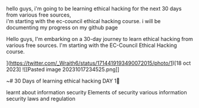 hello guys,
i'm going to be learning ethical hacking for the next 30 days from various free sources,  
i'm starting with the ec-council ethical hacking course. i will be documenting my progress on my github page

Hello guys, I'm embarking on a 30-day journey to learn ethical hacking from various free sources. I'm starting with the EC-Council Ethical Hacking course.

](https://twitter.com/_Wraith6/status/1714419193490072015/photo/1)[18 oct 2023]
![[Pasted image 20231017234525.png]]

~# 30 Days of learning ethical hacking
DAY 1📍

learnt about 
information security
Elements of security 
various information security laws and regulation


